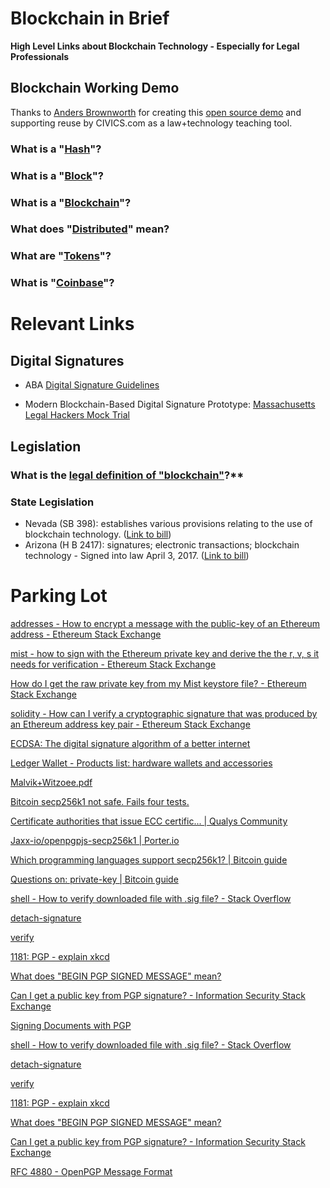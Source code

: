 # Blockchain in Brief

**High Level Links about Blockchain Technology - Especially for Legal Professionals**

## Blockchain Working Demo 

Thanks to [Anders Brownworth](https://github.com/anders94) for creating this [open source demo](https://github.com/anders94/blockchain-demo) and supporting reuse by CIVICS.com as a law+technology teaching tool.

### What is a "[Hash](https://anders.com/blockchain/hash.html)"?
### What is a "[Block](https://anders.com/blockchain/block.html)"?
### What is a "[Blockchain](https://anders.com/blockchain/blockchain.html)"?
### What does "[Distributed](https://anders.com/blockchain/distributed.html)" mean?
### What are "[Tokens](https://anders.com/blockchain/tokens.html)"?
### What is "[Coinbase](https://anders.com/blockchain/coinbase.html)"?

# Relevant Links

## Digital Signatures

* ABA [Digital Signature Guidelines](https://www.google.com/url?sa=t&rct=j&q=&esrc=s&source=web&cd=1&ved=0ahUKEwjCn4G43YjUAhWI24MKHUrkBMMQFggmMAA&url=http%3A%2F%2Fapps.americanbar.org%2Fdch%2Fthedl.cfm%3Ffilename%3D%2FST230002%2Fotherlinks_files%2Fdsg.pdf&usg=AFQjCNEADZ1-y4H-hDwiWmoBTE0VyqrBWQ&sig2=STMdXIAbTBy1XKvod4bZQg) 

* Modern Blockchain-Based Digital Signature Prototype: [Massachusetts Legal Hackers Mock Trial](https://www.meetup.com/Massachusetts-Legal-Hackers/events/239640448/)

## Legislation 

### What is the [legal definition of "blockchain"](http://web.mit.edu/blockchain)?**


### State Legislation

* Nevada (SB 398): establishes various provisions relating to the use of blockchain technology. ([Link to bill](http://digitalchamber.us8.list-manage2.com/track/click?u=a87f67248663abe55ad9325d6&id=b6e5f3e9f0&e=75f1f16748)) 
* Arizona (H B 2417): signatures; electronic transactions; blockchain technology - Signed into law April 3, 2017. ([Link to bill](http://digitalchamber.us8.list-manage2.com/track/click?u=a87f67248663abe55ad9325d6&id=9c9062a046&e=75f1f16748))

# Parking Lot

[addresses - How to encrypt a message with the public-key of an Ethereum address - Ethereum Stack Exchange](http://ethereum.stackexchange.com/questions/3092/how-to-encrypt-a-message-with-the-public-key-of-an-ethereum-address)

[mist - how to sign with the Ethereum private key and derive the the r, v, s it needs for verification - Ethereum Stack Exchange](http://ethereum.stackexchange.com/questions/3792/how-to-sign-with-the-ethereum-private-key-and-derive-the-the-r-v-s-it-needs-fo?noredirect=1&lq=1)

[How do I get the raw private key from my Mist keystore file? - Ethereum Stack Exchange](http://ethereum.stackexchange.com/questions/3720/how-do-i-get-the-raw-private-key-from-my-mist-keystore-file?noredirect=1&lq=1)

[solidity - How can I verify a cryptographic signature that was produced by an Ethereum address key pair - Ethereum Stack Exchange](http://ethereum.stackexchange.com/questions/710/how-can-i-verify-a-cryptographic-signature-that-was-produced-by-an-ethereum-addr?noredirect=1&lq=1)

[ECDSA: The digital signature algorithm of a better internet](https://blog.cloudflare.com/ecdsa-the-digital-signature-algorithm-of-a-better-internet/)

[Ledger Wallet - Products list: hardware wallets and accessories](https://www.ledgerwallet.com/products)

[Malvik+Witzoee.pdf](http://cs.ucsb.edu/~koc/ecc/project/2015Projects/Malvik+Witzoee.pdf)

[Bitcoin secp256k1 not safe. Fails four tests.](https://bitcointalk.org/index.php?topic=380482.0)

[Certificate authorities that issue ECC certific... | Qualys Community](https://community.qualys.com/thread/15198)

[Jaxx-io/openpgpjs-secp256k1 | Porter.io](https://porter.io/github.com/Jaxx-io/openpgpjs-secp256k1)

[Which programming languages support secp256k1? | Bitcoin guide](http://www.bitcoin.jcshp.com/answers/16961)

[Questions on: private-key | Bitcoin guide](http://www.bitcoin.jcshp.com/private-key)

[shell - How to verify downloaded file with .sig file? - Stack Overflow](http://stackoverflow.com/questions/15331015/how-to-verify-downloaded-file-with-sig-file#)

[detach-signature](https://www.gnupg.org/gph/en/manual/r622.html)

[verify](https://www.gnupg.org/gph/en/manual/r697.html)

[1181: PGP - explain xkcd](https://www.explainxkcd.com/wiki/index.php/1181:_PGP)

[What does "BEGIN PGP SIGNED MESSAGE" mean?](http://ask-leo.com/what_does_begin_pgp_signed_message_mean.html)

[Can I get a public key from PGP signature? - Information Security Stack Exchange](https://security.stackexchange.com/questions/62916/can-i-get-a-public-key-from-pgp-signature)

[Signing Documents with PGP](http://david.tribble.com/text/pgpsign.htm)

[shell - How to verify downloaded file with .sig file? - Stack Overflow](http://stackoverflow.com/questions/15331015/how-to-verify-downloaded-file-with-sig-file#)

[detach-signature](https://www.gnupg.org/gph/en/manual/r622.html)

[verify](https://www.gnupg.org/gph/en/manual/r697.html)

[1181: PGP - explain xkcd](https://www.explainxkcd.com/wiki/index.php/1181:_PGP)

[What does "BEGIN PGP SIGNED MESSAGE" mean?](http://ask-leo.com/what_does_begin_pgp_signed_message_mean.html)

[Can I get a public key from PGP signature? - Information Security Stack Exchange](https://security.stackexchange.com/questions/62916/can-i-get-a-public-key-from-pgp-signature)

[RFC 4880 - OpenPGP Message Format](https://tools.ietf.org/html/rfc4880#section-11.4)
